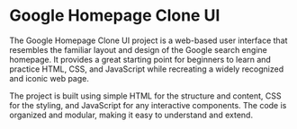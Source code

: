 <!DOCTYPE html>
<html lang="en">

<head>
  <meta charset="UTF-8">
  <meta name="viewport" content="width=device-width, initial-scale=1.0">
  
</head>

<body>
  <div id="google-homepage-clone">
    <h1>Google Homepage Clone UI</h1>
    <div class="project-details">
      <p>
        The Google Homepage Clone UI project is a web-based user interface that resembles the familiar layout and design of the Google search engine homepage. It provides a great starting point for beginners to learn and practice HTML, CSS, and JavaScript while recreating a widely recognized and iconic web page.
      </p>
      <p>
        The project is built using simple HTML for the structure and content, CSS for the styling, and JavaScript for any interactive components. The code is organized and modular, making it easy to understand and extend.
      </p>
    </div>
  </div>
</body>

</html>
